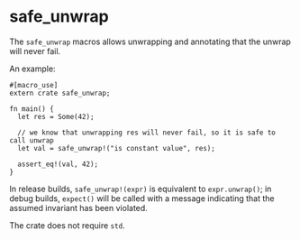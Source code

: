 safe_unwrap
===========

The `safe_unwrap` macros allows unwrapping and annotating that the unwrap
will never fail.

An example:

```
#[macro_use]
extern crate safe_unwrap;

fn main() {
  let res = Some(42);

  // we know that unwrapping res will never fail, so it is safe to call unwrap
  let val = safe_unwrap!("is constant value", res);

  assert_eq!(val, 42);
}
```

In release builds, `safe_unwrap!(expr)` is equivalent to `expr.unwrap()`;
in debug builds, `expect()` will be called with a message indicating that
the assumed invariant has been violated.

The crate does not require `std`.

